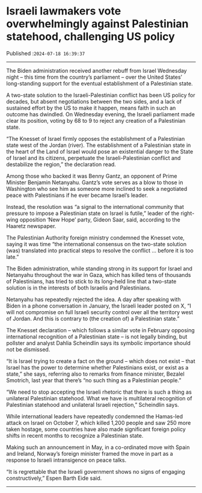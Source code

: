 # Israeli lawmakers vote overwhelmingly against Palestinian statehood, challenging US policy

Published :`2024-07-18 16:39:37`

---

The Biden administration received another rebuff from Israel Wednesday night – this time from the country’s parliament – over the United States’ long-standing support for the eventual establishment of a Palestinian state.

A two-state solution to the Israeli-Palestinian conflict has been US policy for decades, but absent negotiations between the two sides, and a lack of sustained effort by the US to make it happen, means faith in such an outcome has dwindled. On Wednesday evening, the Israeli parliament made clear its position, voting by 68 to 9 to reject any creation of a Palestinian state.

“The Knesset of Israel firmly opposes the establishment of a Palestinian state west of the Jordan (river). The establishment of a Palestinian state in the heart of the Land of Israel would pose an existential danger to the State of Israel and its citizens, perpetuate the Israeli-Palestinian conflict and destabilize the region,” the declaration read.

Among those who backed it was Benny Gantz, an opponent of Prime Minister Benjamin Netanyahu. Gantz’s vote serves as a blow to those in Washington who see him as someone more inclined to seek a negotiated peace with Palestinians if he ever became Israel’s leader.

Instead, the resolution was “a signal to the international community that pressure to impose a Palestinian state on Israel is futile,” leader of the right-wing opposition ‘New Hope’ party, Gideon Saar, said, according to the Haaretz newspaper.

The Palestinian Authority foreign ministry condemned the Knesset vote, saying it was time “the international consensus on the two-state solution (was) translated into practical steps to resolve the conflict … before it is too late.”

The Biden administration, while standing strong in its support for Israel and Netanyahu throughout the war in Gaza, which has killed tens of thousands of Palestinians, has tried to stick to its long-held line that a two-state solution is in the interests of both Israelis and Palestinians.

Netanyahu has repeatedly rejected the idea. A day after speaking with Biden in a phone conversation in January, the Israeli leader posted on X, “I will not compromise on full Israeli security control over all the territory west of Jordan. And this is contrary to (the creation of) a Palestinian state.”

The Knesset declaration – which follows a similar vote in February opposing international recognition of a Palestinian state – is not legally binding, but pollster and analyst Dahlia Scheindlin says its symbolic importance should not be dismissed.

“It is Israel trying to create a fact on the ground – which does not exist – that Israel has the power to determine whether Palestinians exist, or exist as a state,” she says, referring also to remarks from finance minister, Bezalel Smotrich, last year that there’s “no such thing as a Palestinian people.”

“We need to stop accepting the Israeli rhetoric that there is such a thing as unilateral Palestinian statehood. What we have is multilateral recognition of Palestinian statehood and unilateral Israeli rejection,” Scheindlin says.

While international leaders have repeatedly condemned the Hamas-led attack on Israel on October 7, which killed 1,200 people and saw 250 more taken hostage, some countries have also made significant foreign policy shifts in recent months to recognize a Palestinian state.

Making such an announcement in May, in a co-ordinated move with Spain and Ireland, Norway’s foreign minister framed the move in part as a response to Israeli intransigence on peace talks.

“It is regrettable that the Israeli government shows no signs of engaging constructively,” Espen Barth Eide said.

---

